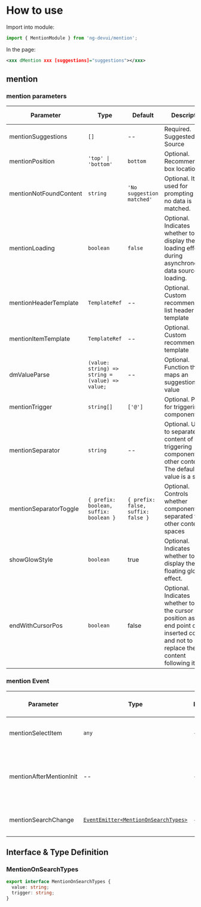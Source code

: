 # How to use

Import into module:

```ts
import { MentionModule } from 'ng-devui/mention';
```

In the page:

```xml
<xxx dMention xxx [suggestions]="suggestions"></xxx>
```

## mention

### mention parameters

| Parameter              | Type                                            | Default                            | Description                                                                                                                                  | Jump to Demo                            |
| ---------------------- | ----------------------------------------------- | ---------------------------------- | -------------------------------------------------------------------------------------------------------------------------------------------- | --------------------------------------- |
| mentionSuggestions     | `[]`                                            | --                                 | Required. Suggested Data Source                                                                                                              | [Basic Usage](demo#basic-usage)         |
| mentionPosition        | `'top' \| 'bottom'`                             | `bottom`                           | Optional. Recommended box location                                                                                                           | [Basic Usage](demo#basic-usage)         |
| mentionNotFoundContent | `string`                                        | `'No suggestion matched'`          | Optional. It is used for prompting when no data is matched.                                                                                  | --                                      |
| mentionLoading         | `boolean`                                       | `false`                            | Optional. Indicates whether to display the loading effect during asynchronous data source loading.                                           | [Async Usage](demo#async-usage)         |
| mentionHeaderTemplate  | `TemplateRef`                                   | --                                 | Optional. Custom recommendation list header template                                                                                         | [Custom Template](demo#custom-template) |
| mentionItemTemplate    | `TemplateRef`                                   | --                                 | Optional. Custom recommendation template                                                                                                     | [Custom Template](demo#custom-template) |
| dmValueParse           | `(value: string) => string = (value) => value;` | --                                 | Optional. Function that maps an suggestion's value                                                                                           | [Custom Prefix](demo#custom-prefix)     |
| mentionTrigger         | `string[]`                                      | `['@']`                            | Optional. Prefix for triggering components                                                                                                   | [Custom Prefix](demo#custom-prefix)     |
| mentionSeparator       | `string`                                        | --                                 | Optional. Used to separate the content of the triggering component from other content. The default value is a space.                         | [Use Separators](demo#use-separator)    |
| mentionSeparatorToggle | `{ prefix: boolean,`<br>`suffix: boolean }`     | `{ prefix: false, suffix: false }` | Optional. Controls whether components are separated from other content by spaces                                                             | [Use Separators](demo#use-separator)    |
| showGlowStyle          | `boolean`                                       | true                               | Optional. Indicates whether to display the floating glow effect.                                                                             |
| endWithCursorPos       | `boolean`                                       | false                              | Optional. Indicates whether to use the cursor position as the end point of the inserted content and not to replace the content following it. |

### mention Event

| Parameter               | Type                                                          | Default | Description                                                            | Jump to Demo                        |
| ----------------------- | ------------------------------------------------------------- | ------- | ---------------------------------------------------------------------- | ----------------------------------- |
| mentionSelectItem       | `any`                                                         | --      | Optional. Trigger Selection Suggestion.                                | [Basic Usage](demo#basic-usage)     |
| mentionAfterMentionInit | --                                                            | --      | Optional. Returns an directive instance after directive initialization | [Basic Usage](demo#basic-usage)     |
| mentionSearchChange     | [`EventEmitter<MentionOnSearchTypes>`](#MentionOnSearchTypes) | --      | Optional. Input box change event                                       | [Custom Prefix](demo#custom-prefix) |

## Interface & Type Definition

### MentionOnSearchTypes

```ts
export interface MentionOnSearchTypes {
  value: string;
  trigger: string;
}
```
